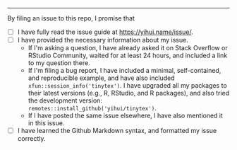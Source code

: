 
<!--
Please keep the below portion in your issue. Your issue will be closed if any of the boxes is not checked. In certain (rare) cases, you may be exempted if you give a brief explanation (e.g., you are only making a suggestion for improvement). Thanks!
-->

---

By filing an issue to this repo, I promise that

- [ ] I have fully read the issue guide at https://yihui.name/issue/.
- [ ] I have provided the necessary information about my issue.
    - If I'm asking a question, I have already asked it on Stack Overflow or RStudio Community, waited for at least 24 hours, and included a link to my question there.
    - If I'm filing a bug report, I have included a minimal, self-contained, and reproducible example, and have also included `xfun::session_info('tinytex')`. I have upgraded all my packages to their latest versions (e.g., R, RStudio, and R packages), and also tried the development version: `remotes::install_github('yihui/tinytex')`.
    - If I have posted the same issue elsewhere, I have also mentioned it in this issue.
- [ ] I have learned the Github Markdown syntax, and formatted my issue correctly.
